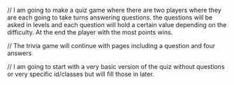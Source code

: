 // I am going to make a quiz game where there are two players where they are each going to take turns answering questions. the questions will be asked in levels and each question will hold a certain value depending on the difficulty. At the end the player with the most points wins.

// The trivia game will continue with pages including a question and four answers

// I am going to start with a very basic version of the quiz without questions or very specific id/classes but will fill those in later.
